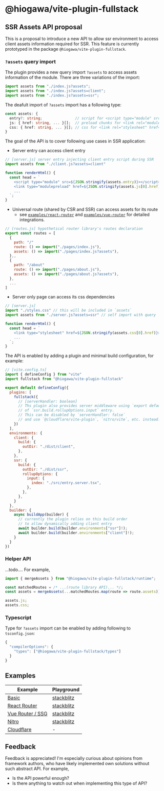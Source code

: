 # @hiogawa/vite-plugin-fullstack

## SSR Assets API proposal

This is a proposal to introduce a new API to allow ssr environment to access client assets information required for SSR. This feature is currently prototyped in the package `@hiogawa/vite-plugin-fullstack`.

### `?assets` query import

The plugin provides a new query import `?assets` to access assets information of the module. There are three variations of the import:

```js
import assets from "./index.js?assets";
import assets from "./index.js?assets=client";
import assets from "./index.js?assets=ssr";
```

The deafult import of `?assets` import has a following type:

```ts
const assets: {
  entry?: string;               // script for <script type="module" src=...>
  js: { href: string, ... }[];  // preload chunks for <link rel="modulepreload" href=... />
  css: { href: string, ... }[]; // css for <link rel="stylesheet" href=... />
}
```

The goal of the API is to cover following use cases in SSR application:

- Server entry can access client entry

```js
// [server.js] server entry injecting client entry script during SSR
import assets from "./client.js?assets=client"

function renderHtml() {
  const head = `
    <script type="module" src=${JSON.stringify(assets.entry)}></script>
    <link type="modulepreload" href=${JSON.stringify(assets.js[0].href)}></script>
    ...
  `;
}
```

- Universal route (shared by CSR and SSR) can access assets for its route
  - see [`examples/react-router`](./examples/react-router) and [`examples/vue-router`](./examples/vue-router) for detailed integrations.

```js
// [routes.js] hypothetical router library's routes declaration
export const routes = [
  {
    path: "/"
    route: () => import("./pages/index.js"),
    assets: () => import("./pages/index.js?assets"),
  },,
  {
    path: "/about"
    route: () => import("./pages/about.js"),
    assets: () => import("./pages/about.js?assets"),
  },
  ...
]
```

- Server only page can access its css dependencies

```js
// [server.js]
import "./styles.css" // this will be included in `assets`
import assets from "./server.js?assets=ssr" // self import with query

function renderHtml() {
  const head = `
    <link type="stylesheet" href=${JSON.stringify(assets.css[0].href)}></script>
    ...
  `;
}
```

The API is enabled by adding a plugin and minimal build configuration, for example:

```js
// [vite.config.ts]
import { defineConfig } from "vite"
import fullstack from "@hiogawa/vite-plugin-fullstack"

export default defineConfig({
  plugins: [
    fullstack({
      // [serverHandler: boolean]
      // Ths plugin also provides server middleware using `export default { fetch }`
      // of `ssr.build.rollupOptions.input` entry.
      // This can be disabled by `serverHandler: false`
      // and use `@cloudflare/vite-plugin`, `nitro/vite`, etc. instead.
    })
  ],
  environments: {
    client: {
      build: {
        outDir: "./dist/client",
      },
    },
    ssr: {
      build: {
        outDir: "./dist/ssr",
        rollupOptions: {
          input: {
            index: "./src/entry.server.tsx",
          },
        },
      },
    }
  },
  builder: {
    async buildApp(builder) {
      // currently the plugin relies on this build order
      // to allow dynamically adding client entry
      await builder.build(builder.environments["ssr"]!);
      await builder.build(builder.environments["client"]!);
    }
  }
})
```

### Helper API

...todo.... For example,

```js
import { mergeAssets } from "@hiogawa/vite-plugin-fullstack/runtime";

const matchedRoutes = /* ...(route library API)... */;
const assets = mergeAssets(...matchedRoutes.map(route => route.assets));

assets.js;
assets.css;
```

### Typescript

Type for `?assets` import can be enabled by adding following to `tsconfig.json`:

```js
{
  "compilerOptions": {
    "types": ["@hiogawa/vite-plugin-fullstack/types"]
  }
}
```

## Examples

| Example | Playground |
| --- | --- |
| [Basic](./examples/basic/) | [stackblitz](https://stackblitz.com/github/hi-ogawa/vite-plugins/tree/main/packages/fullstack/examples/basic) |
| [React Router](./examples/react-router/) | [stackblitz](https://stackblitz.com/github/hi-ogawa/vite-plugins/tree/main/packages/fullstack/examples/react-router) |
| [Vue Router / SSG](./examples/vue-router/) | [stackblitz](https://stackblitz.com/github/hi-ogawa/vite-plugins/tree/main/packages/fullstack/examples/vue-router) |
| [Nitro](https://github.com/hi-ogawa/nitro-vite-examples/tree/10-02-feat_add_vue-router-ssr_example/examples/vue-router-ssr) | [stackblitz](https://stackblitz.com/github/hi-ogawa/nitro-vite-examples/tree/10-02-feat_add_vue-router-ssr_example/examples/vue-router-ssr) |
| [Cloudflare](./examples/cloudflare/) | - |


## Feedback

Feedback is appreciated! I'm especially curious about opinions from framework authors, who have likely implemented own solutions without such abstract API. For example,

- Is the API powerful enough?
- Is there anything to watch out when implementing this type of API?
